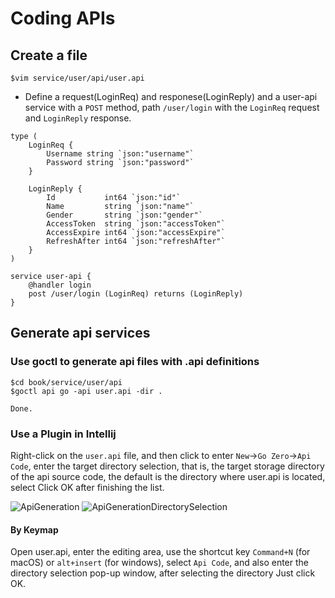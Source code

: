 # Coding APIs

## Create a file

```shell
$vim service/user/api/user.api  
```

- Define a request(LoginReq) and responese(LoginReply) and a user-api service with a ```POST``` method, path ```/user/login``` with the ```LoginReq``` request and ```LoginReply``` response.

```text
type (
    LoginReq {
        Username string `json:"username"`
        Password string `json:"password"`
    }

    LoginReply {
        Id           int64 `json:"id"`
        Name         string `json:"name"`
        Gender       string `json:"gender"`
        AccessToken  string `json:"accessToken"`
        AccessExpire int64 `json:"accessExpire"`
        RefreshAfter int64 `json:"refreshAfter"`
    }
)

service user-api {
    @handler login
    post /user/login (LoginReq) returns (LoginReply)
}
```

## Generate api services

### Use goctl to generate api files with .api definitions

```shell
$cd book/service/user/api
$goctl api go -api user.api -dir . 
```

```text
Done.
```

### Use a Plugin in Intellij

Right-click on the `user.api` file, and then click to enter `New`->`Go Zero`->`Api Code`, enter the target directory selection, that is, the target storage directory of the api source code, the default is the directory where user.api is located, select Click OK after finishing the list.

![ApiGeneration](../resource/goctl-api.png)
![ApiGenerationDirectorySelection](../resource/goctl-api-select.png)

#### By Keymap

Open user.api, enter the editing area, use the shortcut key `Command+N` (for macOS) or `alt+insert` (for windows), select `Api Code`, and also enter the directory selection pop-up window, after selecting the directory Just click OK.
